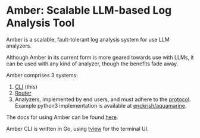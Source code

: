 # Amber: Scalable LLM-based Log Analysis Tool

Amber is a scalable, fault-tolerant log analysis system for use LLM analyzers.

Although Amber in its current form is more geared towards use with LLMs, it can be used with any kind of analyzer, though the benefits fade away. 

Amber comprises 3 systems:
1. [CLI](http://www.github.com/enckrish/amber) (this)
2. [Router](http://www.github.com/enckrish/amberine-router)
3. Analyzers, implemented by end users, and must adhere to the [protocol](https://github.com/enckrish/amber/blob/master/docs/analyzer_protocol.md). Example python3 implementation is available at [enckrish/aquamarine](https://www.github.com/enckrish/aquamarine).

The docs for using Amber can be found [here](https://github.com/enckrish/amber/blob/master/docs).

Amber CLI is written in Go, using [tview](https://github.com/rivo/tview) for the terminal UI.
